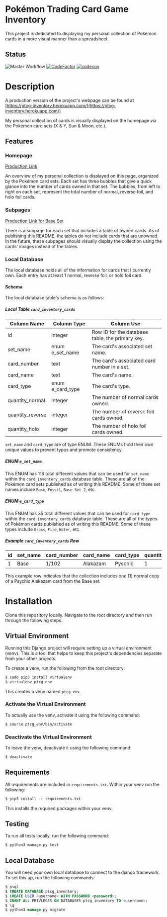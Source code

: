 # Pokémon Trading Card Game Inventory
This project is dedicated to displaying my personal collection of Pokémon cards in a more visual 
manner than a spreadsheet.

## Status
![Master Workflow](https://github.com/ashleawalker29/ptcg_inventory/workflows/Master%20Workflow/badge.svg)
[![CodeFactor](https://www.codefactor.io/repository/github/ashleawalker29/ptcg_inventory/badge)](https://www.codefactor.io/repository/github/ashleawalker29/ptcg_inventory)
[![codecov](https://codecov.io/gh/ashleawalker29/ptcg_inventory/branch/master/graph/badge.svg)](https://codecov.io/gh/ashleawalker29/ptcg_inventory)

# Description
A production version of the project's webpage can be found at 
[https://ptcg-inventory.herokuapp.com/](https://ptcg-inventory.herokuapp.com/)

My personal collection of cards is visually displayed on the homepage via the Pokémon card sets 
(X & Y, Sun & Moon, etc.). 

## Features
### Homepage
[Production Link](https://ptcg-inventory.herokuapp.com/)

An overview of my personal collection is displayed on this page, organized by the Pokémon card sets. 
Each set has three bubbles that give a quick glance into the number of cards owned in that set. The 
bubbles, from left to right on each set, represent the total number of normal, reverse foil, and holo 
foil cards.

### Subpages
[Production Link for Base Set](https://ptcg-inventory.herokuapp.com/Base/)

There is a subpage for each set that includes a table of owned cards. As of publishing this README, the 
tables do not include cards that are unowned. In the future, these subpages should visually display the 
collection using the cards' images instead of the tables. 

### Local Database
The local database holds all of the information for cards that I currently own. Each entry has at least
1 normal, reverse foil, or holo foil card.

#### Schema
The local database table's schema is as follows:

##### Local Table `card_inventory_cards`
| Column Name      | Column Type      | Column Use                                      |
|------------------|------------------|-------------------------------------------------|
| id               | integer          | Row ID for the database table, the primary key. |
| set_name         | enum e_set_name  | The card's associated set name.                 |
| card_number      | text             | The card's associated card number in a set.     |
| card_name        | text             | The card's name.                                |
| card_type        | enum e_card_type | The card's type.                                |
| quantity_normal  | integer          | The number of normal cards owned.               |
| quantity_reverse | integer          | The number of reverse foil cards owned.         |
| quantity_holo    | integer          | The number of holo foil cards owned.            |

`set_name` and `card_type` are of type ENUM. These ENUMs hold their own unique values to prevent typos 
and promote consistency.

##### ENUM `e_set_name`
This ENUM has 116 total different values that can be used for `set_name` within the `card_inventory_cards` 
database table. These are all of the Pokémon card sets published as of writing this README. Some of these 
set names include `Base`, `Fossil`, `Base Set 2`, etc.

##### ENUM `e_card_type`
This ENUM has 35 total different values that can be used for `card_type` within the `card_inventory_cards` 
database table. These are all of the types of Pokémon cards published as of writing this README. Some of 
these types include `Grass`, `Fire`, `Water`, etc.

##### Example `card_inventory_cards` Row

| id | set_name | card_number | card_name | card_type | quantity_normal | quantity_reverse | quantity_holo |
|----|----------|-------------|-----------|-----------|-----------------|------------------|---------------|
| 1  | Base     | 1/102       | Alakazam  | Pyschic   | 1               | 0                | 0             |

This example row indicates that the collection includes one (1) normal copy of a Psychic Alakazam card from
the Base set.

# Installation
Clone this repository locally. Navigate to the root directory and then run through the following steps.

## Virtual Environment
Running this Django project will require setting up a virtual environment (venv). This is a tool that helps to keep this project's dependencies separate from your other projects.

To create a venv, run the following from the root directory:
``` bash
$ sudo pip3 install virtualenv
$ virtualenv ptcg_env
```
This creates a venv named `ptcg_env`.

### Activate the Virtual Environment
To actually use the venv, activate it using the following command:
``` bash
$ source ptcg_env/bin/activate
```

### Deactivate the Virtual Environment
To leave the venv, deactivate it using the following command:
``` bash
$ deactivate
```

## Requirements
All requirements are included in `requirements.txt`. Within your venv run the following:
``` bash
$ pip3 install -r requirements.txt
```
This installs the required packages within your venv.

## Testing
To run all tests locally, run the following command:
``` bash
$ python3 manage.py test
```

## Local Database
You will need your own local database to connect to the django framework. To set this up, run the following commands:
``` sql
$ psql
$ CREATE DATABASE ptcg_inventory;
$ CREATE USER <username> WITH PASSWORD <password>;
$ GRANT ALL PRIVLEGES ON DATABASES ptcg_inventory TO <username>;
$ \q
$ python3 manage.py migrate
```
